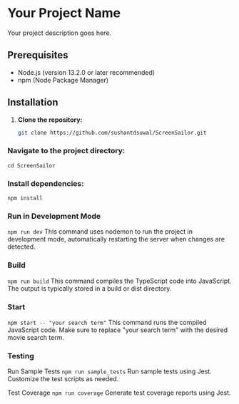 # Your Project Name

Your project description goes here.

## Prerequisites

- Node.js (version 13.2.0 or later recommended)
- npm (Node Package Manager)

## Installation

1. **Clone the repository:**

   ```bash
   git clone https://github.com/sushantdsuwal/ScreenSailor.git
   
### Navigate to the project directory:
`cd ScreenSailor`

### Install dependencies:
`npm install`

### Run in Development Mode
`npm run dev`
This command uses nodemon to run the project in development mode, automatically restarting the server when changes are detected.

###  Build
`npm run build`
This command compiles the TypeScript code into JavaScript. The output is typically stored in a build or dist directory.

###  Start
`npm start -- "your search term"`
This command runs the compiled JavaScript code. Make sure to replace "your search term" with the desired movie search term.

###  Testing
Run Sample Tests
`npm run sample_tests`
Run sample tests using Jest. Customize the test scripts as needed.

Test Coverage
`npm run coverage`
Generate test coverage reports using Jest.

